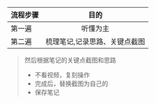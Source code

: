 |流程步骤|目的|
|-----|:-----:|
|第一遍|听懂为主|
|第二遍|梳理笔记,记录思路、关键点截图|
>然后根据笔记的关键点截图和思路
>- 不看视频，复刻操作
>- 完成后，替换截图为自己的
>- 保存笔记